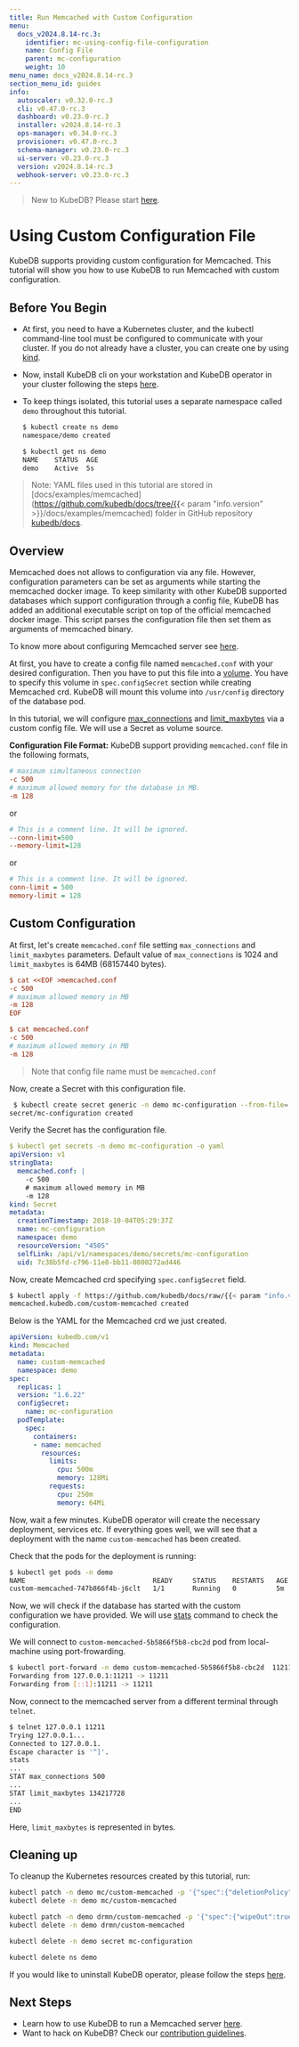 ```yaml
---
title: Run Memcached with Custom Configuration
menu:
  docs_v2024.8.14-rc.3:
    identifier: mc-using-config-file-configuration
    name: Config File
    parent: mc-configuration
    weight: 10
menu_name: docs_v2024.8.14-rc.3
section_menu_id: guides
info:
  autoscaler: v0.32.0-rc.3
  cli: v0.47.0-rc.3
  dashboard: v0.23.0-rc.3
  installer: v2024.8.14-rc.3
  ops-manager: v0.34.0-rc.3
  provisioner: v0.47.0-rc.3
  schema-manager: v0.23.0-rc.3
  ui-server: v0.23.0-rc.3
  version: v2024.8.14-rc.3
  webhook-server: v0.23.0-rc.3
---
```


> New to KubeDB? Please start [here](/docs/v2024.8.14-rc.3/README).

# Using Custom Configuration File

KubeDB supports providing custom configuration for Memcached. This tutorial will show you how to use KubeDB to run Memcached with custom configuration.

## Before You Begin

- At first, you need to have a Kubernetes cluster, and the kubectl command-line tool must be configured to communicate with your cluster. If you do not already have a cluster, you can create one by using [kind](https://kind.sigs.k8s.io/docs/user/quick-start/).

- Now, install KubeDB cli on your workstation and KubeDB operator in your cluster following the steps [here](/docs/v2024.8.14-rc.3/setup/README).

- To keep things isolated, this tutorial uses a separate namespace called `demo` throughout this tutorial.

  ```bash
  $ kubectl create ns demo
  namespace/demo created
  
  $ kubectl get ns demo
  NAME    STATUS  AGE
  demo    Active  5s
  ```

> Note: YAML files used in this tutorial are stored in [docs/examples/memcached](https://github.com/kubedb/docs/tree/{{< param "info.version" >}}/docs/examples/memcached) folder in GitHub repository [kubedb/docs](https://github.com/kubedb/docs).

## Overview

Memcached does not allows to configuration via any file. However, configuration parameters can be set as arguments while starting the memcached docker image. To keep similarity with other KubeDB supported databases which support configuration through a config file, KubeDB has added an additional executable script on top of the official memcached docker image. This script parses the configuration file then set them as arguments of memcached binary.

To know more about configuring Memcached server see [here](https://github.com/memcached/memcached/wiki/ConfiguringServer).

At first, you have to create a config file named `memcached.conf` with your desired configuration. Then you have to put this file into a [volume](https://kubernetes.io/docs/concepts/storage/volumes/). You have to specify this volume in `spec.configSecret` section while creating Memcached crd. KubeDB will mount this volume into `/usr/config` directory of the database pod.

In this tutorial, we will configure [max_connections](https://github.com/memcached/memcached/blob/ee171109b3afe1f30ff053166d205768ce635342/doc/protocol.txt#L672) and [limit_maxbytes](https://github.com/memcached/memcached/blob/ee171109b3afe1f30ff053166d205768ce635342/doc/protocol.txt#L720) via a custom config file. We will use a Secret as volume source.

**Configuration File Format:**
KubeDB support providing `memcached.conf` file in the following formats,

```ini
# maximum simultaneous connection
-c 500
# maximum allowed memory for the database in MB.
-m 128
```

or

```ini
# This is a comment line. It will be ignored.
--conn-limit=500
--memory-limit=128
```

or

```ini
# This is a comment line. It will be ignored.
conn-limit = 500
memory-limit = 128
```

## Custom Configuration

At first, let's create `memcached.conf` file setting `max_connections` and `limit_maxbytes` parameters. Default value of `max_connections` is 1024 and `limit_maxbytes` is 64MB (68157440 bytes).

```ini
$ cat <<EOF >memcached.conf
-c 500
# maximum allowed memory in MB
-m 128
EOF

$ cat memcached.conf
-c 500
# maximum allowed memory in MB
-m 128
```

> Note that config file name must be `memcached.conf`

Now, create a Secret with this configuration file.

```bash
 $ kubectl create secret generic -n demo mc-configuration --from-file=./memcached.conf
secret/mc-configuration created
```

Verify the Secret has the configuration file.

```yaml
$ kubectl get secrets -n demo mc-configuration -o yaml
apiVersion: v1
stringData:
  memcached.conf: |
    -c 500
    # maximum allowed memory in MB
    -m 128
kind: Secret
metadata:
  creationTimestamp: 2018-10-04T05:29:37Z
  name: mc-configuration
  namespace: demo
  resourceVersion: "4505"
  selfLink: /api/v1/namespaces/demo/secrets/mc-configuration
  uid: 7c38b5fd-c796-11e8-bb11-0800272ad446
```

Now, create Memcached crd specifying `spec.configSecret` field.

```bash
$ kubectl apply -f https://github.com/kubedb/docs/raw/{{< param "info.version" >}}/docs/examples/memcached/configuration/mc-custom.yaml
memcached.kubedb.com/custom-memcached created
```

Below is the YAML for the Memcached crd we just created.

```yaml
apiVersion: kubedb.com/v1
kind: Memcached
metadata:
  name: custom-memcached
  namespace: demo
spec:
  replicas: 1
  version: "1.6.22"
  configSecret:
    name: mc-configuration
  podTemplate:
    spec:
      containers:
      - name: memcached
        resources:
          limits:
            cpu: 500m
            memory: 128Mi
          requests:
            cpu: 250m
            memory: 64Mi
```

Now, wait a few minutes. KubeDB operator will create the necessary deployment, services etc. If everything goes well, we will see that a deployment with the name `custom-memcached` has been created.

Check that the pods for the deployment is running:

```bash
$ kubectl get pods -n demo
NAME                                READY     STATUS    RESTARTS   AGE
custom-memcached-747b866f4b-j6clt   1/1       Running   0          5m
```

Now, we will check if the database has started with the custom configuration we have provided. We will use [stats](https://github.com/memcached/memcached/wiki/ConfiguringServer#inspecting-running-configuration) command to check the configuration.

We will connect to `custom-memcached-5b5866f5b8-cbc2d` pod from local-machine using port-frowarding.

```bash
$ kubectl port-forward -n demo custom-memcached-5b5866f5b8-cbc2d  11211
Forwarding from 127.0.0.1:11211 -> 11211
Forwarding from [::1]:11211 -> 11211
```

Now, connect to the memcached server from a different terminal through `telnet`.

```bash
$ telnet 127.0.0.1 11211
Trying 127.0.0.1...
Connected to 127.0.0.1.
Escape character is '^]'.
stats
...
STAT max_connections 500
...
STAT limit_maxbytes 134217728
...
END
```

Here, `limit_maxbytes` is represented in bytes.

## Cleaning up

To cleanup the Kubernetes resources created by this tutorial, run:

```bash
kubectl patch -n demo mc/custom-memcached -p '{"spec":{"deletionPolicy":"WipeOut"}}' --type="merge"
kubectl delete -n demo mc/custom-memcached

kubectl patch -n demo drmn/custom-memcached -p '{"spec":{"wipeOut":true}}' --type="merge"
kubectl delete -n demo drmn/custom-memcached

kubectl delete -n demo secret mc-configuration

kubectl delete ns demo
```

If you would like to uninstall KubeDB operator, please follow the steps [here](/docs/v2024.8.14-rc.3/setup/README).

## Next Steps

- Learn how to use KubeDB to run a Memcached server [here](/docs/v2024.8.14-rc.3/guides/memcached/README).
- Want to hack on KubeDB? Check our [contribution guidelines](/docs/v2024.8.14-rc.3/CONTRIBUTING).
